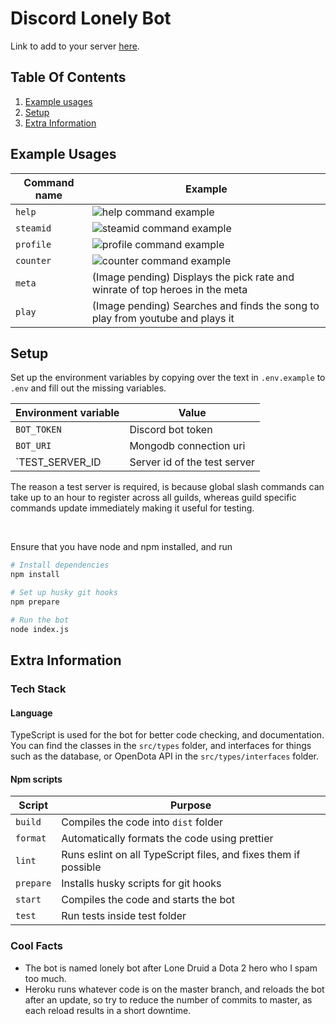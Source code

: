 # Discord Lonely Bot

Link to add to your server [here](https://discord.com/oauth2/authorize?client_id=647044127313362980&scope=bot&permissions=0).

## Table Of Contents

1. [Example usages](#Example_Usages)
2. [Setup](#Setup)
3. [Extra Information](#Extra_Information)

## Example Usages <a name="Example_Usages"></a>

| Command name | Example                                                                       |
| ------------ | ----------------------------------------------------------------------------- |
| `help`       | ![help command example](https://i.imgur.com/pdmNJWq.png)                      |
| `steamid`    | ![steamid command example](https://i.imgur.com/DtaQ7dF.png)                   |
| `profile`    | ![profile command example](https://i.imgur.com/7Pjjnrk.png)                   |
| `counter`    | ![counter command example](https://i.imgur.com/wAvEkgj.png)                   |
| `meta`       | (Image pending) Displays the pick rate and winrate of top heroes in the meta  |
| `play`       | (Image pending) Searches and finds the song to play from youtube and plays it |

## Setup <a name="Setup"></a>

Set up the environment variables by copying over the text in `.env.example` to `.env` and fill out the missing variables.

| Environment variable | Value                        |
| -------------------- | ---------------------------- |
| `BOT_TOKEN`          | Discord bot token            |
| `BOT_URI`            | Mongodb connection uri       |
| `TEST_SERVER_ID      | Server id of the test server |

The reason a test server is required, is because global slash commands can take up to an hour to register across all guilds, whereas guild specific commands update immediately making it useful for testing.

</br>

Ensure that you have node and npm installed, and run

```bash
# Install dependencies
npm install

# Set up husky git hooks
npm prepare

# Run the bot
node index.js
```

## Extra Information <a name="Extra_Information"></a>

### Tech Stack

#### Language

TypeScript is used for the bot for better code checking, and documentation. You can find the classes in the `src/types` folder, and interfaces for things such as the database, or OpenDota API in the `src/types/interfaces` folder.

#### Npm scripts

| Script    | Purpose                                                         |
| --------- | --------------------------------------------------------------- |
| `build`   | Compiles the code into `dist` folder                            |
| `format`  | Automatically formats the code using prettier                   |
| `lint`    | Runs eslint on all TypeScript files, and fixes them if possible |
| `prepare` | Installs husky scripts for git hooks                            |
| `start`   | Compiles the code and starts the bot                            |
| `test`    | Run tests inside test folder                                    |

### Cool Facts

- The bot is named lonely bot after Lone Druid a Dota 2 hero who I spam too much.
- Heroku runs whatever code is on the master branch, and reloads the bot after an update, so try to reduce the number of commits to master, as each reload results in a short downtime.
